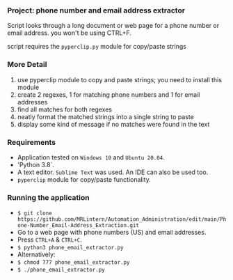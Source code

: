 
### Project: phone number and email address extractor

Script looks through a long document or web page for a phone number or email address.
you won't be using CTRL+F.

script requires the `pyperclip.py` module for copy/paste strings

### More Detail

  1. use pyperclip module to copy and paste strings; you need to install this module
  2. create 2 regexes, 1 for matching phone numbers and 1 for email addresses
  3. find all matches for both regexes
  4. neatly format the matched strings into a single string to paste
  5. display some kind of message if no matches were found in the text

### Requirements

  * Application tested on `Windows 10` and `Ubuntu 20.04`.
  * 'Python 3.8`.
  * A text editor. `Sublime Text` was used. An IDE can also be used too.
  * `pyperclip` module for copy/paste functionality.

### Running the application

  * `$ git clone https://github.com/MRLintern/Automation_Administration/edit/main/Phone-Number_Email-Address_Extraction.git`
  * Go to a web page with phone numbers (US) and email addresses.
  * Press `CTRL+A` & `CTRL+C`.
  * `$ python3 phone_email_extractor.py`
  * Alternatively:
  * `$ chmod 777 phone_email_extractor.py`
  * `$ ./phone_email_extractor.py`
